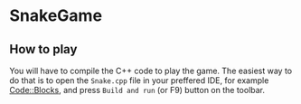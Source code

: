 # SnakeGame

## How to play

You will have to compile the C++ code to play the game. The easiest way to do that is to open the `Snake.cpp` file in your preffered IDE, for example [Code::Blocks](http://www.codeblocks.org/), and press `Build and run` (or F9) button on the toolbar.
